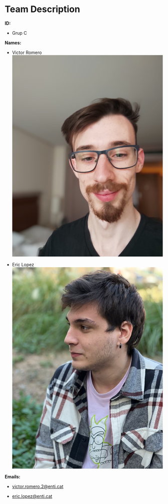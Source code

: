 # Team Description
**ID:** 

  - Grup C

**Names:**

  - Victor Romero
![GitHub Image](/Images/VictorImg.jpg)

  
  - Eric Lopez
![GitHub Image](/Images/EricImg.jpg)


**Emails:**

  - victor.romero.2@enti.cat
  
  - eric.lopez@enti.cat
